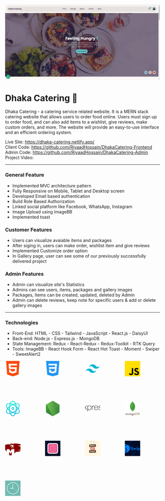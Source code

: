 ![alt text](/screenshots/banner.png)

# Dhaka Catering 🍔

<p>Dhaka Catering - a catering service related website. It is a MERN stack catering website that allows users to order food online. Users must sign up to order food, and can also add items to a wishlist, give reviews, make custom orders, and more. The website will provide an easy-to-use interface and an efficient ordering system.</p>

Live Site: https://dhaka-catering.netlify.app/
</br>
Client Code: https://github.com/RiyaadHossain/DhakaCatering-Frontend
</br>
Admin Code: https://github.com/RiyaadHossain/DhakaCatering-Admin
</br>
Project Video:

<hr/>

### General Feature

- Implemented MVC architecture pattern
- Fully Responsive on Mobile, Tablet and Desktop screen
- Developed Email based authentication
- Build Role Based Authorization
- Linked social platform like Facebook, WhatsApp, Instagram
- Image Upload using ImageBB
- Implemented toast

### Customer Features

- Users can visualize avaiable items and packages
- After siging in, users can make order, wishlist item and give reviews
- Implemented Customize order option
- In Gallery page, user can see some of our previously successfully delivered project

### Admin Features

- Admin can visualize site's Statistics
- Admins can see users, items, packages and gallery images
- Packages, Items can be created, updated, deleted by Admin
- Admin can delete reviews, keep note for specific users & add or delete gallery images

<hr/>

### Technologies

- Front-End: HTML - CSS - Tailwind - JavaScript - React.js - DaisyUI
- Back-end: Node.js - Express.js - MongoDB
- State Management: Redux - React-Redux - Redux-Toolkit - RTK Query
- Tools: ImageBB - React Hook Form - React Hot Toast - Moment - Swiper - SweetAlert2

<div style="display: flex; gap: 80px; flex-wrap: wrap;">
<img style="object-fit: cover;" src="/icons/html-5.png" alt="React" height="50" width="50"/>
<img style="object-fit: cover;" src="/icons/css-3.png" alt="React" height="50" width="50"/>
<img style="object-fit: cover;" src="/icons/tailwind-css.png" alt="React" height="50" width="50"/>
<img style="object-fit: cover;" src="/icons/js.png" alt="React" height="50" width="50"/>
<img style="object-fit: cover;" src="/icons/react.png" alt="React" height="50" width="50"/>
<img style="object-fit: cover;" src="/icons/node-js.png" alt="React" height="50" width="50"/>
<img style="object-fit: cover;" src="/icons/express.png" alt="React" height="50" width="50"/>
<img style="object-fit: cover;" src="/icons/mongoDB.png" alt="React" height="50" width="50"/>
<img style="object-fit: cover;" src="/icons/mongoose.png" alt="React" height="50" width="50"/>
<img style="object-fit: cover;" src="/icons/react-hook-form.png" alt="React" height="50" width="50"/>
<img style="object-fit: cover;" src="/icons/react-hot-toast.jpg" alt="React" height="50" width="50"/>
<img style="object-fit: cover;" src="/icons/swiper.png" alt="React" height="50" width="50"/>
<img style="object-fit: cover;" src="/icons/moment.jpg" alt="React" height="50" width="50"/>
</div>
